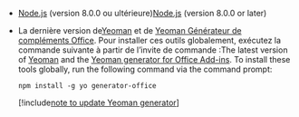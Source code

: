 - <span data-ttu-id="11c19-101">[Node.js](https://nodejs.org) (version 8.0.0 ou ultérieure)</span><span class="sxs-lookup"><span data-stu-id="11c19-101">[Node.js](https://nodejs.org) (version 8.0.0 or later)</span></span>

- <span data-ttu-id="11c19-102">La dernière version de[Yeoman](https://github.com/yeoman/yo) et de [Yeoman Générateur de compléments Office](https://github.com/OfficeDev/generator-office). Pour installer ces outils globalement, exécutez la commande suivante à partir de l’invite de commande :</span><span class="sxs-lookup"><span data-stu-id="11c19-102">The latest version of [Yeoman](https://github.com/yeoman/yo) and the [Yeoman generator for Office Add-ins](https://github.com/OfficeDev/generator-office). To install these tools globally, run the following command via the command prompt:</span></span>

    ```command&nbsp;line
    npm install -g yo generator-office
    ```

    [!include[note to update Yeoman generator](../includes/note-yeoman-generator-update.md)]
